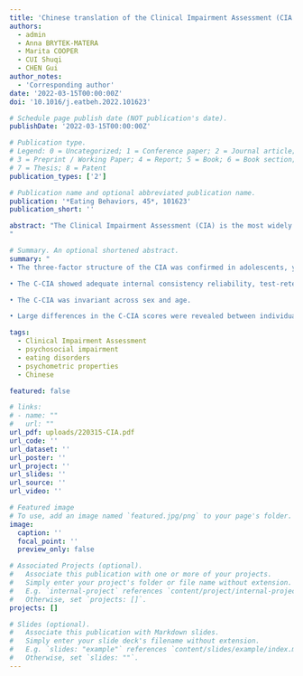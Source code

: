 ```yaml
---
title: 'Chinese translation of the Clinical Impairment Assessment (CIA 3.0): Psychometric properties and measurement invariance across sex and age in adolescents, young adults, and adult men'
authors:
  - admin
  - Anna BRYTEK-MATERA
  - Marita COOPER
  - CUI Shuqi
  - CHEN Gui
author_notes:
  - 'Corresponding author'
date: '2022-03-15T00:00:00Z'
doi: '10.1016/j.eatbeh.2022.101623'

# Schedule page publish date (NOT publication's date).
publishDate: '2022-03-15T00:00:00Z'

# Publication type.
# Legend: 0 = Uncategorized; 1 = Conference paper; 2 = Journal article;
# 3 = Preprint / Working Paper; 4 = Report; 5 = Book; 6 = Book section;
# 7 = Thesis; 8 = Patent
publication_types: ['2']

# Publication name and optional abbreviated publication name.
publication: '*Eating Behaviors, 45*, 101623'
publication_short: ''

abstract: "The Clinical Impairment Assessment (CIA) is the most widely used instrument for assessing psychosocial impairment related to eating disorders (EDs). The CIA was translated into Chinese based on standard procedures. The psychometric properties of the Chinese CIA (C-CIA) were assessed among four adolescent and adult samples [i.e., 792 junior high school students (47.0% boys; M<SUB>age</SUB> = 13.09 years), 1324 senior high school students (44.2% boys; M<SUB>age</SUB> = 16.06 years), 812 undergraduate students (36.3% boys; M<SUB>age</SUB> = 18.88 years), and 406 male adults from a general population (M<SUB>age</SUB> = 28.53 years)]. The three-factor structure of the CIA was replicated. Excellent internal consistencies of the C-CIA were revealed, *α* = 0.93–0.98. The C-CIA showed moderate and good test-retest reliability in a six-month interval for junior high school students (ICC = 0.69) and senior high school students (ICC = 0.76), respectively. The C-CIA had good test-retest reliability in a two-week interval for undergraduate students (ICC = 0.78) and general adult men (ICC = 0.81). Our results supported good construct validity, known-group validity of the C-CIA, and measurement invariance across sex and age. These findings suggest that the C-CIA can be a useful tool assessing psychosocial impairment related to EDs for Chinese adolescents, young adults, and adult men.
"

# Summary. An optional shortened abstract.
summary: "
• The three-factor structure of the CIA was confirmed in adolescents, young adults, and adult men.

• The C-CIA showed adequate internal consistency reliability, test-retest reliability, and convergent validity.

• The C-CIA was invariant across sex and age.

• Large differences in the C-CIA scores were revealed between individuals with and without high risk of eating disorders."

tags:
  - Clinical Impairment Assessment
  - psychosocial impairment
  - eating disorders
  - psychometric properties
  - Chinese

featured: false

# links:
# - name: ""
#   url: ""
url_pdf: uploads/220315-CIA.pdf
url_code: ''
url_dataset: ''
url_poster: ''
url_project: ''
url_slides: ''
url_source: ''
url_video: ''

# Featured image
# To use, add an image named `featured.jpg/png` to your page's folder.
image:
  caption: ''
  focal_point: ''
  preview_only: false

# Associated Projects (optional).
#   Associate this publication with one or more of your projects.
#   Simply enter your project's folder or file name without extension.
#   E.g. `internal-project` references `content/project/internal-project/index.md`.
#   Otherwise, set `projects: []`.
projects: []

# Slides (optional).
#   Associate this publication with Markdown slides.
#   Simply enter your slide deck's filename without extension.
#   E.g. `slides: "example"` references `content/slides/example/index.md`.
#   Otherwise, set `slides: ""`.
---
```

